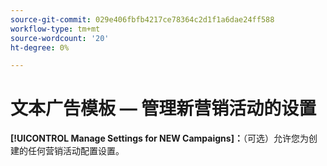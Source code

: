 ```yaml
---
source-git-commit: 029e406fbfb4217ce78364c2d1f1a6dae24ff588
workflow-type: tm+mt
source-wordcount: '20'
ht-degree: 0%

---
```

# 文本广告模板 — 管理新营销活动的设置

**[!UICONTROL Manage Settings for NEW Campaigns]：**（可选）允许您为创建的任何营销活动配置设置。
